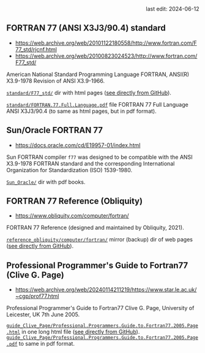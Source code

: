 <p align="right">last edit: 2024-06-12</p>

## FORTRAN 77 (ANSI X3J3/90.4) standard
* https://web.archive.org/web/20101122180558/http://www.fortran.com/F77_std/rjcnf.html
* https://web.archive.org/web/20100823024523/http://www.fortran.com/F77_std/

American National Standard Programming Language FORTRAN, ANSI(R) X3.9-1978
Revision of ANSI X3.9-1966.

[`standard/F77_std/`](standard/F77_std/) dir with html pages ([see directly from GitHub](https://raw.githack.com/musinsky/develop/master/fortran/FORTRAN77_doc/standard/F77_std/rjcnf.html)).

[`standard/FORTRAN.77.Full.Language.pdf`](standard/FORTRAN.77.Full.Language.pdf) file
FORTRAN 77 Full Language ANSI X3J3/90.4 (to same as html pages, but in pdf format).

## Sun/Oracle FORTRAN 77
* https://docs.oracle.com/cd/E19957-01/index.html

Sun FORTRAN compiler `f77` was designed to be compatible with the ANSI X3.9-1978
FORTRAN standard and the corresponding International Organization for
Standardization (ISO) 1539-1980.

[`Sun_Oracle/`](Sun_Oracle/) dir with pdf books.

## FORTRAN 77 Reference (Obliquity)
* https://www.obliquity.com/computer/fortran/

FORTRAN 77 Reference (designed and maintained by Obliquity, 2021).

[`reference_obliquity/computer/fortran/`](reference_obliquity/computer/fortran) mirror (backup) dir of web pages ([see directly from GitHub](https://raw.githack.com/musinsky/develop/master/fortran/FORTRAN77_doc/reference_obliquity/computer/fortran/index.html)).

## Professional Programmer's Guide to Fortran77 (Clive G. Page)
* https://web.archive.org/web/20240114211219/https://www.star.le.ac.uk/~cgp/prof77.html

Professional Programmer's Guide to Fortran77 Clive G. Page, University of
Leicester, UK 7th June 2005.

[`guide_Clive_Page/Professional.Programmers.Guide.to.Fortran77.2005.Page.html`](guide_Clive_Page/Professional.Programmers.Guide.to.Fortran77.2005.Page.html) in one long html file ([see directly from GitHub](https://raw.githack.com/musinsky/develop/master/fortran/FORTRAN77_doc/guide_Clive_Page/Professional.Programmers.Guide.to.Fortran77.2005.Page.html)).
[`guide_Clive_Page/Professional.Programmers.Guide.to.Fortran77.2005.Page.pdf`](guide_Clive_Page/Professional.Programmers.Guide.to.Fortran77.2005.Page.pdf) to same in pdf format.
